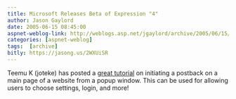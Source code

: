 ```yaml
---
title: Microsoft Releases Beta of Expression "4"
author: Jason Gaylord
date: 2005-06-15 08:45:00
aspnet-weblog-link: http://weblogs.asp.net/jgaylord/archive/2005/06/15/412975.aspx
categories: [aspnet-weblog]
tags:  [archive]
bitly: https://jasong.us/2WXUiSR
---
```


Teemu K (joteke) has posted a [great tutorial](http://blogs.aspadvice.com/joteke/archive/2005/06/15/4063.aspx) on initiating a postback on a main page of a website from a popup window. This can be used for allowing users to choose settings, login, and more!